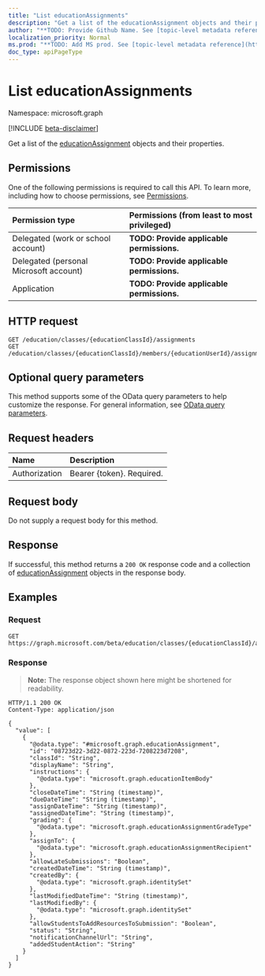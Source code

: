 ```yaml
---
title: "List educationAssignments"
description: "Get a list of the educationAssignment objects and their properties."
author: "**TODO: Provide Github Name. See [topic-level metadata reference](https://msgo.azurewebsites.net/add/document/guidelines/metadata.html#topic-level-metadata)**"
localization_priority: Normal
ms.prod: "**TODO: Add MS prod. See [topic-level metadata reference](https://msgo.azurewebsites.net/add/document/guidelines/metadata.html#topic-level-metadata)**"
doc_type: apiPageType
---
```


# List educationAssignments
Namespace: microsoft.graph

[!INCLUDE [beta-disclaimer](../../includes/beta-disclaimer.md)]

Get a list of the [educationAssignment](../resources/educationassignment.md) objects and their properties.

## Permissions
One of the following permissions is required to call this API. To learn more, including how to choose permissions, see [Permissions](/graph/permissions-reference).

|Permission type|Permissions (from least to most privileged)|
|:---|:---|
|Delegated (work or school account)|**TODO: Provide applicable permissions.**|
|Delegated (personal Microsoft account)|**TODO: Provide applicable permissions.**|
|Application|**TODO: Provide applicable permissions.**|

## HTTP request

<!-- {
  "blockType": "ignored"
}
-->
``` http
GET /education/classes/{educationClassId}/assignments
GET /education/classes/{educationClassId}/members/{educationUserId}/assignments
```

## Optional query parameters
This method supports some of the OData query parameters to help customize the response. For general information, see [OData query parameters](/graph/query-parameters).

## Request headers
|Name|Description|
|:---|:---|
|Authorization|Bearer {token}. Required.|

## Request body
Do not supply a request body for this method.

## Response

If successful, this method returns a `200 OK` response code and a collection of [educationAssignment](../resources/educationassignment.md) objects in the response body.

## Examples

### Request
<!-- {
  "blockType": "request",
  "name": "list_educationassignment"
}
-->
``` http
GET https://graph.microsoft.com/beta/education/classes/{educationClassId}/assignments
```


### Response
>**Note:** The response object shown here might be shortened for readability.
<!-- {
  "blockType": "response",
  "truncated": true,
  "@odata.type": "Collection(microsoft.graph.educationAssignment)"
}
-->
``` http
HTTP/1.1 200 OK
Content-Type: application/json

{
  "value": [
    {
      "@odata.type": "#microsoft.graph.educationAssignment",
      "id": "08723d22-3d22-0872-223d-7208223d7208",
      "classId": "String",
      "displayName": "String",
      "instructions": {
        "@odata.type": "microsoft.graph.educationItemBody"
      },
      "closeDateTime": "String (timestamp)",
      "dueDateTime": "String (timestamp)",
      "assignDateTime": "String (timestamp)",
      "assignedDateTime": "String (timestamp)",
      "grading": {
        "@odata.type": "microsoft.graph.educationAssignmentGradeType"
      },
      "assignTo": {
        "@odata.type": "microsoft.graph.educationAssignmentRecipient"
      },
      "allowLateSubmissions": "Boolean",
      "createdDateTime": "String (timestamp)",
      "createdBy": {
        "@odata.type": "microsoft.graph.identitySet"
      },
      "lastModifiedDateTime": "String (timestamp)",
      "lastModifiedBy": {
        "@odata.type": "microsoft.graph.identitySet"
      },
      "allowStudentsToAddResourcesToSubmission": "Boolean",
      "status": "String",
      "notificationChannelUrl": "String",
      "addedStudentAction": "String"
    }
  ]
}
```

